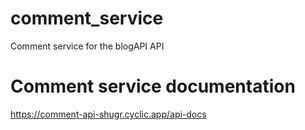 # comment_service
Comment service for the blogAPI API

# Comment service documentation
https://comment-api-shugr.cyclic.app/api-docs
